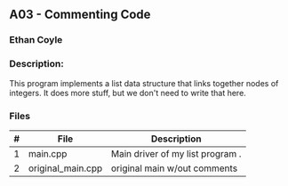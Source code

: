 ## A03 - Commenting Code
### Ethan Coyle
### Description:

This program implements a list data structure that links together nodes of integers. It does more stuff, but we don't need to write that here.

### Files

|   #   | File             | Description                      |
| :---: | ---------------- | -------------------------------- |
|   1   |  main.cpp        | Main driver of my list program . |
|   2   | original_main.cpp| original main w/out comments     |
